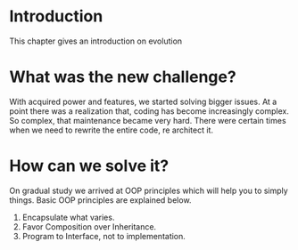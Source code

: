 # Introduction

This chapter gives an introduction on evolution

# What was the new challenge?

With acquired power and features, we started solving bigger issues. At a point there was a realization that, coding has become increasingly complex. So complex, that maintenance became very hard. There were certain times when we need to rewrite the entire code, re architect it.

# How can we solve it?

On gradual study we arrived at OOP principles which will help you to simply things. Basic OOP principles are explained below.

1) Encapsulate what varies.
2) Favor Composition over Inheritance.
3) Program to Interface, not to implementation.
